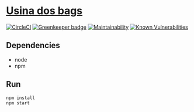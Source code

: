 # [Usina dos bags](http://www.usinadosbags.com.br)

[![CircleCI](https://circleci.com/gh/enikolas/usinadosbags.svg?style=shield)](https://circleci.com/gh/enikolas/usinadosbags)
[![Greenkeeper badge](https://badges.greenkeeper.io/enikolas/usinadosbags.svg)](https://greenkeeper.io/)
[![Maintainability](https://api.codeclimate.com/v1/badges/bda2b6d3dd225aa6870f/maintainability)](https://codeclimate.com/github/enikolas/usinadosbags/maintainability)
[![Known Vulnerabilities](https://snyk.io/test/github/enikolas/usinadosbags/badge.svg)](https://snyk.io/test/github/enikolas/usinadosbags)

## Dependencies

- node
- npm

## Run

    npm install
    npm start
